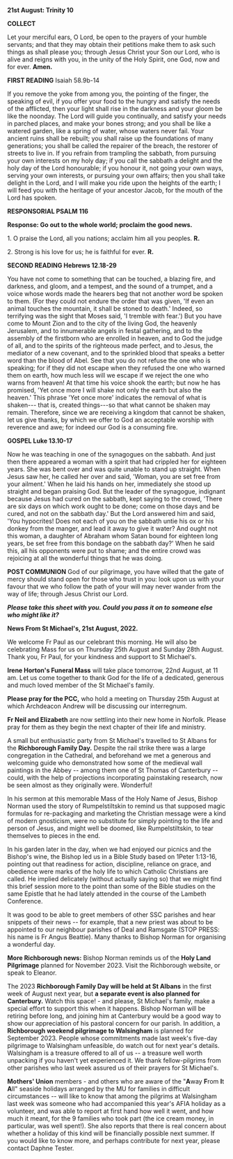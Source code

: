 **21st August: Trinity 10**

**COLLECT**

Let your merciful ears, O Lord, be open to the prayers of your humble
servants; and that they may obtain their petitions make them to ask such
things as shall please you; through Jesus Christ your Son our Lord, who
is alive and reigns with you, in the unity of the Holy Spirit, one God,
now and for ever. **Amen.**

**FIRST READING** Isaiah 58.9b-14

If you remove the yoke from among you, the pointing of the finger, the
speaking of evil, if you offer your food to the hungry and satisfy the
needs of the afflicted, then your light shall rise in the darkness and
your gloom be like the noonday. The Lord will guide you continually, and
satisfy your needs in parched places, and make your bones strong; and
you shall be like a watered garden, like a spring of water, whose waters
never fail. Your ancient ruins shall be rebuilt; you shall raise up the
foundations of many generations; you shall be called the repairer of the
breach, the restorer of streets to live in. If you refrain from
trampling the sabbath, from pursuing your own interests on my holy day;
if you call the sabbath a delight and the holy day of the Lord
honourable; if you honour it, not going your own ways, serving your own
interests, or pursuing your own affairs; then you shall take delight in
the Lord, and I will make you ride upon the heights of the earth; I will
feed you with the heritage of your ancestor Jacob, for the mouth of the
Lord has spoken.

**RESPONSORIAL PSALM 116**

**Response: Go out to the whole world; proclaim the good news.**

1\. O praise the Lord, all you nations; acclaim him all you peoples.
**R.**

2\. Strong is his love for us; he is faithful for ever. **R.**

**SECOND READING Hebrews 12.18-29**

You have not come to something that can be touched, a blazing fire, and
darkness, and gloom, and a tempest, and the sound of a trumpet, and a
voice whose words made the hearers beg that not another word be spoken
to them. (For they could not endure the order that was given, 'If even
an animal touches the mountain, it shall be stoned to death.' Indeed, so
terrifying was the sight that Moses said, 'I tremble with fear.') But
you have come to Mount Zion and to the city of the living God, the
heavenly Jerusalem, and to innumerable angels in festal gathering, and
to the assembly of the firstborn who are enrolled in heaven, and to God
the judge of all, and to the spirits of the righteous made perfect, and
to Jesus, the mediator of a new covenant, and to the sprinkled blood
that speaks a better word than the blood of Abel. See that you do not
refuse the one who is speaking; for if they did not escape when they
refused the one who warned them on earth, how much less will we escape
if we reject the one who warns from heaven! At that time his voice shook
the earth; but now he has promised, 'Yet once more I will shake not only
the earth but also the heaven.' This phrase 'Yet once more' indicates
the removal of what is shaken--- that is, created things---so that what
cannot be shaken may remain. Therefore, since we are receiving a kingdom
that cannot be shaken, let us give thanks, by which we offer to God an
acceptable worship with reverence and awe; for indeed our God is a
consuming fire.

**GOSPEL Luke 13.10-17**

Now he was teaching in one of the synagogues on the sabbath. And just
then there appeared a woman with a spirit that had crippled her for
eighteen years. She was bent over and was quite unable to stand up
straight. When Jesus saw her, he called her over and said, 'Woman, you
are set free from your ailment.' When he laid his hands on her,
immediately she stood up straight and began praising God. But the leader
of the synagogue, indignant because Jesus had cured on the sabbath, kept
saying to the crowd, 'There are six days on which work ought to be done;
come on those days and be cured, and not on the sabbath day.' But the
Lord answered him and said, 'You hypocrites! Does not each of you on the
sabbath untie his ox or his donkey from the manger, and lead it away to
give it water? And ought not this woman, a daughter of Abraham whom
Satan bound for eighteen long years, be set free from this bondage on
the sabbath day?' When he said this, all his opponents were put to
shame; and the entire crowd was rejoicing at all the wonderful things
that he was doing.

**POST COMMUNION** God of our pilgrimage, you have willed that the gate
of mercy should stand open for those who trust in you: look upon us with
your favour that we who follow the path of your will may never wander
from the way of life; through Jesus Christ our Lord.

***Please take this sheet with you. Could you pass it on to someone else
who might like it?***

**News From St Michael\'s, 21st August, 2022.**

We welcome Fr Paul as our celebrant this morning. He will also be
celebrating Mass for us on Thursday 25th August and Sunday 28th
August. Thank you, Fr Paul, for your kindness and support to St
Michael\'s.

**Irene Horton\'s Funeral Mass** will take place tomorrow, 22nd
August, at 11 am. Let us come together to thank God for the life of a
dedicated, generous and much loved member of the St Michael\'s family.

**Please pray for the PCC,** who hold a meeting on Thursday 25th
August at which Archdeacon Andrew will be discussing our interregnum.

**Fr Neil and Elizabeth** are now settling into their new home in
Norfolk. Please pray for them as they begin the next chapter of their
life and ministry.

A small but enthusiastic party from St Michael\'s travelled to St Albans
for the **Richborough Family Day.** Despite the rail strike there was a
large congregation in the Cathedral, and beforehand we met a generous
and welcoming guide who demonstrated how some of the medieval wall
paintings in the Abbey -- among them one of St Thomas of Canterbury --
could, with the help of projections incorporating painstaking research,
now be seen almost as they originally were. Wonderful!

In his sermon at this memorable Mass of the Holy Name of Jesus, Bishop
Norman used the story of Rumpelstiltskin to remind us that supposed
magic formulas for re-packaging and marketing the Christian message were
a kind of modern gnosticism, were no substitute for simply pointing to
the life and person of Jesus, and might well be doomed, like
Rumpelstiltskin, to tear themselves to pieces in the end.

In his garden later in the day, when we had enjoyed our picnics and the
Bishop\'s wine, the Bishop led us in a Bible Study based on 1Peter
1:13-16, pointing out that readiness for action, discipline, reliance on
grace, and obedience were marks of the holy life to which Catholic
Christians are called. He implied delicately (without actually saying
so) that we might find this brief session more to the point than some of
the Bible studies on the same Epistle that he had lately attended in the
course of the Lambeth Conference.

It was good to be able to greet members of other SSC parishes and hear
snippets of their news -- for example, that a new priest was about to be
appointed to our neighbour parishes of Deal and Ramsgate (STOP PRESS:
his name is Fr Angus Beattie). Many thanks to Bishop Norman for
organising a wonderful day.

**More Richborough news:** Bishop Norman reminds us of the **Holy Land
Pilgrimage** planned for November 2023. Visit the Richborough website,
or speak to Eleanor.

The 2023 **Richborough Family Day will be held at St Albans** in the
first week of August next year, but **a separate event is also planned
for Canterbury.** Watch this space! - and please, St Michael\'s family,
make a special effort to support this when it happens. Bishop Norman
will be retiring before long, and joining him at Canterbury would be a
good way to show our appreciation of his pastoral concern for our
parish. In addition, a **Richborough weekend pilgrimage to Walsingham**
is planned for September 2023. People whose commitments made last
week\'s five-day pilgrimage to Walsingham unfeasible, do watch out for
next year\'s details. Walsingham is a treasure offered to all of us -- a
treasure well worth unpacking if you haven\'t yet experienced it. We
thank fellow-pilgrims from other parishes who last week assured us of
their prayers for St Michael\'s.

**Mothers\' Union** members - and others who are aware of the "**A**way
**F**rom **I**t **A**ll" seaside holidays arranged by the MU for
families in difficult circumstances -- will like to know that among the
pilgrims at Walsingham last week was someone who had accompanied this
year\'s AFIA holiday as a volunteer, and was able to report at first
hand how well it went, and how much it meant, for the 9 families who
took part (the ice cream money, in particular, was well spent!). She
also reports that there is real concern about whether a holiday of this
kind will be financially possible next summer. If you would like to know
more, and perhaps contribute for next year, please contact Daphne
Tester.
